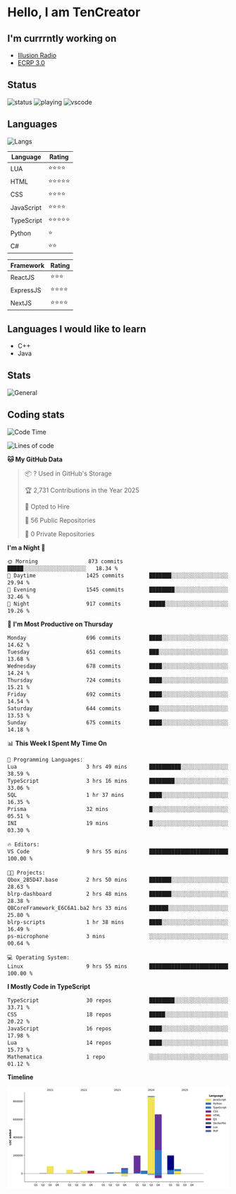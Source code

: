 # Hello, I am TenCreator

## I'm currrntly working on
- [Illusion Radio](https://illusionradio.co.uk/)
- [ECRP 3.0](http://github.com/Emerald-Coast-Roleplay/)

## Status
![status](https://api.statusbadges.me/badge/status/518334475038359555?simple=true&style=for-the-badge)
![playing](https://api.statusbadges.me/badge/playing/518334475038359555?style=for-the-badge)
![vscode](https://api.statusbadges.me/badge/vscode/518334475038359555?style=for-the-badge)

## Languages
![Langs](https://github-readme-stats.vercel.app/api/top-langs/?username=tencreator&layout=compact&theme=radical)


|Language|Rating|
|--------|------|
|LUA|⭐️⭐️⭐️⭐️|
|HTML|⭐️⭐️⭐️⭐️⭐️|
|CSS|⭐️⭐️⭐️⭐️|
|JavaScript|⭐️⭐️⭐️⭐️|
|TypeScript|⭐️⭐️⭐️⭐️⭐️|
|Python|⭐️|
|C#|⭐️⭐️ |

|Framework|Rating|
|--------|------|
|ReactJS|⭐️⭐️⭐|
|ExpressJS|⭐️⭐️⭐️⭐️|
|NextJS|⭐️⭐️⭐⭐️|

## Languages I would like to learn
- C++
- Java

## Stats
![General](https://github-readme-stats.vercel.app/api?username=tencreator&show_icons=true&theme=radical)

## Coding stats

<!--START_SECTION:waka-->
![Code Time](http://img.shields.io/badge/Code%20Time-562%20hrs%2058%20mins-blue)

![Lines of code](https://img.shields.io/badge/From%20Hello%20World%20I%27ve%20Written-2.2%20million%20lines%20of%20code-blue)

**🐱 My GitHub Data** 

> 📦 ? Used in GitHub's Storage 
 > 
> 🏆 2,731 Contributions in the Year 2025
 > 
> 💼 Opted to Hire
 > 
> 📜 56 Public Repositories 
 > 
> 🔑 0 Private Repositories 
 > 
**I'm a Night 🦉** 

```text
🌞 Morning                873 commits         █████░░░░░░░░░░░░░░░░░░░░   18.34 % 
🌆 Daytime                1425 commits        ███████░░░░░░░░░░░░░░░░░░   29.94 % 
🌃 Evening                1545 commits        ████████░░░░░░░░░░░░░░░░░   32.46 % 
🌙 Night                  917 commits         █████░░░░░░░░░░░░░░░░░░░░   19.26 % 
```
📅 **I'm Most Productive on Thursday** 

```text
Monday                   696 commits         ████░░░░░░░░░░░░░░░░░░░░░   14.62 % 
Tuesday                  651 commits         ███░░░░░░░░░░░░░░░░░░░░░░   13.68 % 
Wednesday                678 commits         ████░░░░░░░░░░░░░░░░░░░░░   14.24 % 
Thursday                 724 commits         ████░░░░░░░░░░░░░░░░░░░░░   15.21 % 
Friday                   692 commits         ████░░░░░░░░░░░░░░░░░░░░░   14.54 % 
Saturday                 644 commits         ███░░░░░░░░░░░░░░░░░░░░░░   13.53 % 
Sunday                   675 commits         ████░░░░░░░░░░░░░░░░░░░░░   14.18 % 
```


📊 **This Week I Spent My Time On** 

```text
💬 Programming Languages: 
Lua                      3 hrs 49 mins       ██████████░░░░░░░░░░░░░░░   38.59 % 
TypeScript               3 hrs 16 mins       ████████░░░░░░░░░░░░░░░░░   33.06 % 
SQL                      1 hr 37 mins        ████░░░░░░░░░░░░░░░░░░░░░   16.35 % 
Prisma                   32 mins             █░░░░░░░░░░░░░░░░░░░░░░░░   05.51 % 
INI                      19 mins             █░░░░░░░░░░░░░░░░░░░░░░░░   03.30 % 

🔥 Editors: 
VS Code                  9 hrs 55 mins       █████████████████████████   100.00 % 

🐱‍💻 Projects: 
Qbox_2B5D47.base         2 hrs 50 mins       ███████░░░░░░░░░░░░░░░░░░   28.63 % 
blrp-dashboard           2 hrs 48 mins       ███████░░░░░░░░░░░░░░░░░░   28.38 % 
QBCoreFramework_E6C6A1.ba2 hrs 33 mins       ██████░░░░░░░░░░░░░░░░░░░   25.80 % 
blrp-scripts             1 hr 38 mins        ████░░░░░░░░░░░░░░░░░░░░░   16.49 % 
ps-microphone            3 mins              ░░░░░░░░░░░░░░░░░░░░░░░░░   00.64 % 

💻 Operating System: 
Linux                    9 hrs 55 mins       █████████████████████████   100.00 % 
```

**I Mostly Code in TypeScript** 

```text
TypeScript               30 repos            ████████░░░░░░░░░░░░░░░░░   33.71 % 
CSS                      18 repos            █████░░░░░░░░░░░░░░░░░░░░   20.22 % 
JavaScript               16 repos            ████░░░░░░░░░░░░░░░░░░░░░   17.98 % 
Lua                      14 repos            ████░░░░░░░░░░░░░░░░░░░░░   15.73 % 
Mathematica              1 repo              ░░░░░░░░░░░░░░░░░░░░░░░░░   01.12 % 
```



**Timeline**

![Lines of Code chart](https://raw.githubusercontent.com/tencreator/tencreator/main/assets/bar_graph.png)


<!--END_SECTION:waka-->
